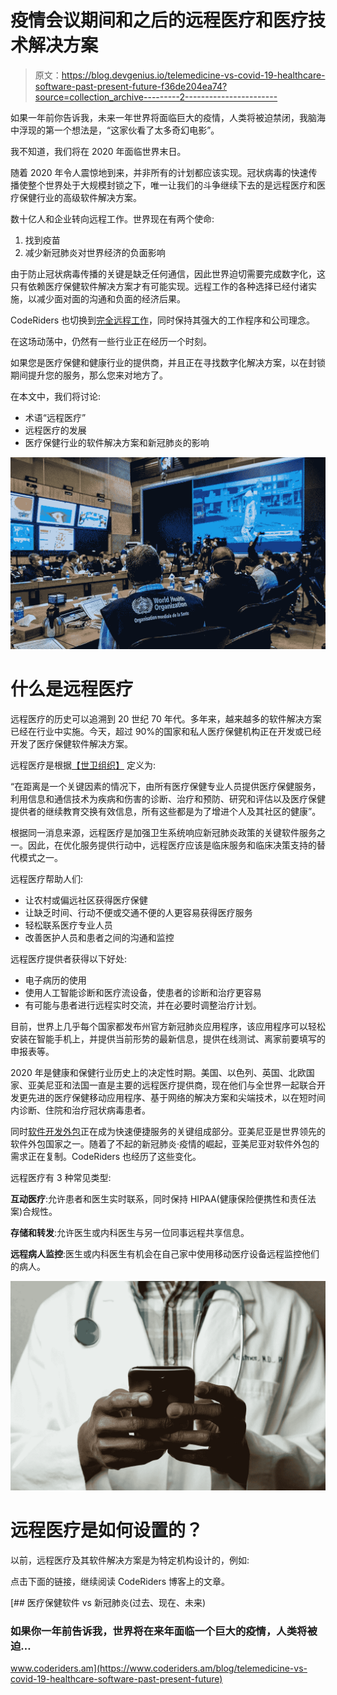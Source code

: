 # 疫情会议期间和之后的远程医疗和医疗技术解决方案

> 原文：<https://blog.devgenius.io/telemedicine-vs-covid-19-healthcare-software-past-present-future-f36de204ea74?source=collection_archive---------2----------------------->

如果一年前你告诉我，未来一年世界将面临巨大的疫情，人类将被迫禁闭，我脑海中浮现的第一个想法是，“这家伙看了太多奇幻电影”。

我不知道，我们将在 2020 年面临世界末日。

随着 2020 年令人震惊地到来，并非所有的计划都应该实现。冠状病毒的快速传播使整个世界处于大规模封锁之下，唯一让我们的斗争继续下去的是远程医疗和医疗保健行业的高级软件解决方案。

数十亿人和企业转向远程工作。世界现在有两个使命:

1.  找到疫苗
2.  减少新冠肺炎对世界经济的负面影响

由于防止冠状病毒传播的关键是缺乏任何通信，因此世界迫切需要完成数字化，这只有依赖医疗保健软件解决方案才有可能实现。远程工作的各种选择已经付诸实施，以减少面对面的沟通和负面的经济后果。

CodeRiders 也切换到[完全远程工作](https://www.coderiders.am/blog/covid-19-became-reason-to-hire-remote-software-development-teams)，同时保持其强大的工作程序和公司理念。

在这场动荡中，仍然有一些行业正在经历一个时刻。

如果您是医疗保健和健康行业的提供商，并且正在寻找数字化解决方案，以在封锁期间提升您的服务，那么您来对地方了。

在本文中，我们将讨论:

*   术语“远程医疗”
*   远程医疗的发展
*   医疗保健行业的软件解决方案和新冠肺炎的影响

![](img/a8b09c36f5f10c24f36a62875d4cce3c.png)

# 什么是远程医疗

远程医疗的历史可以追溯到 20 世纪 70 年代。多年来，越来越多的软件解决方案已经在行业中实施。今天，超过 90%的国家和私人医疗保健机构正在开发或已经开发了医疗保健软件解决方案。

远程医疗是根据[【世卫组织】](https://www.who.int/goe/publications/goe_telemedicine_2010.pdf) [](http:)定义为:

“在距离是一个关键因素的情况下，由所有医疗保健专业人员提供医疗保健服务，利用信息和通信技术为疾病和伤害的诊断、治疗和预防、研究和评估以及医疗保健提供者的继续教育交换有效信息，所有这些都是为了增进个人及其社区的健康”。

根据同一消息来源，远程医疗是加强卫生系统响应新冠肺炎政策的关键软件服务之一。因此，在优化服务提供行动中，远程医疗应该是临床服务和临床决策支持的替代模式之一。

远程医疗帮助人们:

*   让农村或偏远社区获得医疗保健
*   让缺乏时间、行动不便或交通不便的人更容易获得医疗服务
*   轻松联系医疗专业人员
*   改善医护人员和患者之间的沟通和监控

远程医疗提供者获得以下好处:

*   电子病历的使用
*   使用人工智能诊断和医疗流设备，使患者的诊断和治疗更容易
*   有可能与患者进行远程实时交流，并在必要时调整治疗计划。

目前，世界上几乎每个国家都发布州官方新冠肺炎应用程序，该应用程序可以轻松安装在智能手机上，并提供当前形势的最新信息，提供在线测试、离家前要填写的申报表等。

2020 年是健康和保健行业历史上的决定性时期。美国、以色列、英国、北欧国家、亚美尼亚和法国一直是主要的远程医疗提供商，现在他们与全世界一起联合开发更先进的医疗保健移动应用程序、基于网络的解决方案和尖端技术，以在短时间内诊断、住院和治疗冠状病毒患者。

同时[软件开发外包](https://www.coderiders.am/services/software-development-outsourcing-and-it-consulting)正在成为快速便捷服务的关键组成部分。亚美尼亚是世界领先的软件外包国家之一。随着了不起的新冠肺炎·疫情的崛起，亚美尼亚对软件外包的需求正在复制。CodeRiders 也经历了这些变化。

远程医疗有 3 种常见类型:

**互动医疗**:允许患者和医生实时联系，同时保持 HIPAA(健康保险便携性和责任法案)合规性。

**存储和转发**:允许医生或内科医生与另一位同事远程共享信息。

**远程病人监控**:医生或内科医生有机会在自己家中使用移动医疗设备远程监控他们的病人。

![](img/9be00888009b030a1d645e7fdfd59dba.png)

# 远程医疗是如何设置的？

以前，远程医疗及其软件解决方案是为特定机构设计的，例如:

点击下面的链接，继续阅读 CodeRiders 博客上的文章。

[](https://www.coderiders.am/blog/telemedicine-vs-covid-19-healthcare-software-past-present-future) [## 医疗保健软件 vs 新冠肺炎(过去、现在、未来)

### 如果你一年前告诉我，世界将在来年面临一个巨大的疫情，人类将被迫…

www.coderiders.am](https://www.coderiders.am/blog/telemedicine-vs-covid-19-healthcare-software-past-present-future)